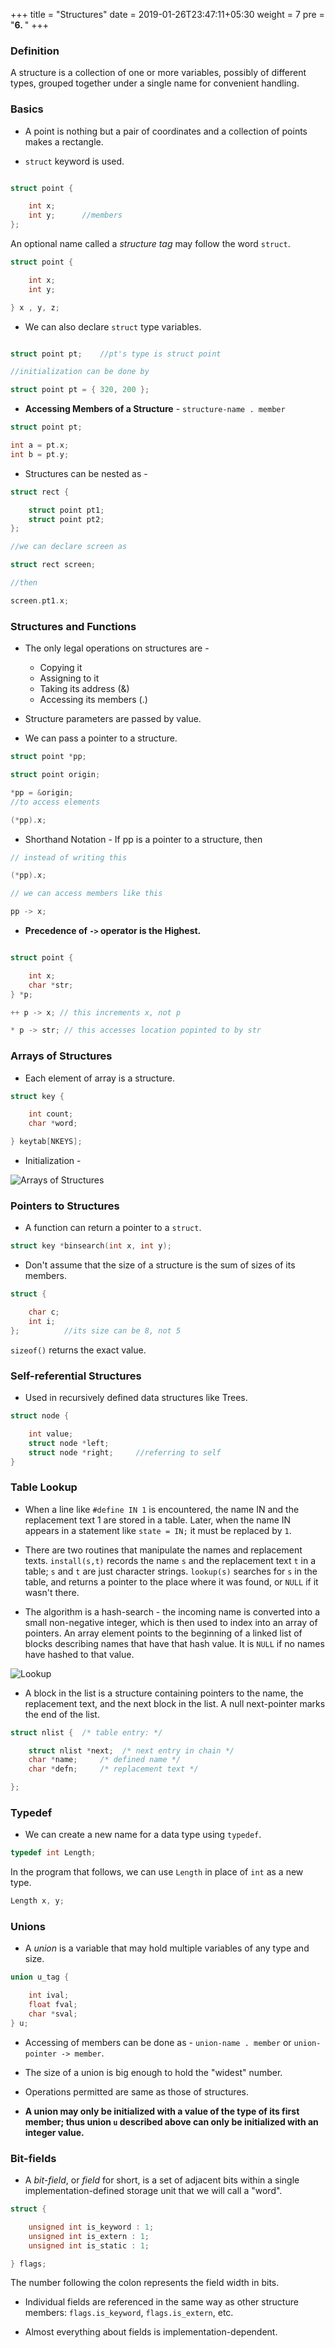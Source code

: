 +++
title = "Structures"
date =  2019-01-26T23:47:11+05:30
weight = 7
pre = "<b>6. </b>"
+++

### Definition

A structure is a collection of one or more variables, possibly of different types, grouped together under a single name for convenient handling.

### Basics

- A point is nothing but a pair of coordinates and a collection of points makes a rectangle.

- `struct` keyword is used.

```c

struct point {

	int x;		
	int y;		//members
};
```

An optional name called a _structure tag_ may follow the word `struct`.

```c
struct point {

	int x;
	int y;

} x , y, z;
```

- We can also declare `struct` type variables.

```c

struct point pt;	//pt's type is struct point

//initialization can be done by

struct point pt = { 320, 200 };
```

- **Accessing Members of a Structure** - `structure-name . member`

```c
struct point pt;

int a = pt.x;
int b = pt.y;
```

- Structures can be nested as - 

```c
struct rect {

	struct point pt1;
	struct point pt2;
};

//we can declare screen as

struct rect screen;

//then

screen.pt1.x;
```

### Structures and Functions
- The only legal operations on structures are -
	- Copying it
	- Assigning to it
	- Taking its address (&)
	- Accessing its members (.)
 
- Structure parameters are passed by value.

- We can pass a pointer to a structure.

```c
struct point *pp;

struct point origin;

*pp = &origin;
//to access elements

(*pp).x;
```

- Shorthand Notation - If pp is a pointer to a structure, then

```c
// instead of writing this

(*pp).x;

// we can access members like this

pp -> x;
```

- **Precedence of `->` operator is the Highest.**

```c

struct point {

	int x;
	char *str;
} *p;

++ p -> x; // this increments x, not p

* p -> str; // this accesses location popinted to by str
```

### Arrays of Structures
- Each element of array is a structure.

```c
struct key {

	int count;
	char *word;

} keytab[NKEYS];
```

- Initialization - 

![Arrays of Structures](/img/arr_struct.png)

### Pointers to Structures

- A function can return a pointer to a `struct`.

```c
struct key *binsearch(int x, int y);
```

- Don't assume that the size of a structure is the sum of sizes of its members.

```c
struct {

	char c;
	int i;
};			//its size can be 8, not 5
```

`sizeof()` returns the exact value.

### Self-referential Structures
- Used in recursively defined data structures like Trees.

```c
struct node {

	int value;
	struct node *left;
	struct node *right;		//referring to self
}
```

### Table Lookup
- When a line like `#define IN 1` is encountered, the name IN and the replacement text 1 are stored in a table. Later, when the name IN appears in a statement like `state = IN;` it must be replaced by `1`.
- There are two routines that manipulate the names and replacement texts. `install(s,t)` records the name `s` and the replacement text `t` in a table; `s` and `t` are just character strings. `lookup(s)` searches for `s` in the table, and returns a pointer to the place where it was found, or `NULL` if it wasn't there. 

- The algorithm is a hash-search - the incoming name is converted into a small non-negative integer, which is then used to index into an array of pointers. An array element points to the beginning of a linked list of blocks describing names that have that hash value. It is `NULL` if no names have hashed to that value.

![Lookup](/img/lookup.png)

- A block in the list is a structure containing pointers to the name, the replacement text, and the next block in the list. A null next-pointer marks the end of the list. 

```c
struct nlist { 	/* table entry: */

	struct nlist *next;	 /* next entry in chain */
	char *name;	 	/* defined name */
	char *defn; 	/* replacement text */

};
```

### Typedef
- We can create a new name for a data type using `typedef`.

```c
typedef int Length;
```
In the program that follows, we can use `Length` in place of `int` as a new type.

```c
Length x, y;
```

### Unions
- A _union_ is a variable that may hold multiple variables of any type and size.

```c
union u_tag {

	int ival;
	float fval;
	char *sval;
} u;
```

- Accessing of members can be done as - `union-name . member` or `union-pointer -> member`.

- The size of a union is big enough to hold the "widest" number.

- Operations permitted are same as those of structures.

- **A union may only be initialized with a value of the type of its first member; thus union `u` described above can only be initialized with an integer value.**

### Bit-fields
- A _bit-field_, or _field_ for short, is a set of adjacent bits within a single implementation-defined storage unit that we will call a "word".

```c
struct {

	unsigned int is_keyword : 1;
	unsigned int is_extern : 1;
	unsigned int is_static : 1;

} flags;
```

The number following the colon represents the field width in bits.

- Individual fields are referenced in the same way as other structure members: `flags.is_keyword`, `flags.is_extern`, etc.

- Almost everything about fields is implementation-dependent.